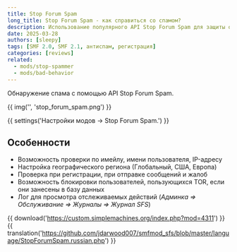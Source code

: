 ```yaml
---
title: Stop Forum Spam
long_title: Stop Forum Spam - как справиться со спамом?
description: Использование популярного API Stop Forum Spam для защиты от спама на форуме SMF.
date: 2025-03-28
authors: [sleepy]
tags: [SMF 2.0, SMF 2.1, антиспам, регистрация]
categories: [reviews]
related:
  - mods/stop-spammer
  - mods/bad-behavior
---
```


Обнаружение спама с помощью API Stop Forum Spam.

<!-- more -->

{{ img('', 'stop_forum_spam.png') }}

{{ settings('Настройки модов → Stop Forum Spam.') }}

## Особенности

* Возможность проверки по имейлу, имени пользователя, IP-адресу
* Настройка географического региона (Глобальный, США, Европа)
* Проверка при регистрации, при отправке сообщений и жалоб
* Возможность блокировки пользователей, пользующихся TOR, если они занесены в базу данных
* Лог для просмотра отслеживаемых действий (_Админка ⇒ Обслуживание ⇒ Журналы ⇒ Журнал SFS_)

{{ download('https://custom.simplemachines.org/index.php?mod=4311') }}
{{ translation('https://github.com/jdarwood007/smfmod_sfs/blob/master/language/StopForumSpam.russian.php') }}
